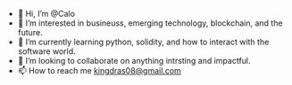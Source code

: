 - 👋 Hi, I’m @Calo
- 👀 I’m interested in busineuss, emerging technology, blockchain, and the future.
- 🌱 I’m currently learning python, solidity, and how to interact with the software world.
- 💞️ I’m looking to collaborate on anything intrsting and impactful.
- 📫 How to reach me kingdras08@gmail.com

<!---
Calo23/Calo23 is a ✨ special ✨ repository because its `README.md` (this file) appears on your GitHub profile.
You can click the Preview link to take a look at your changes.
--->
